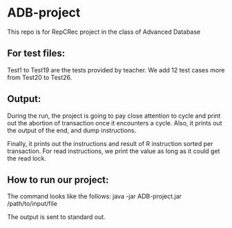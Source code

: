 # ADB-project
This repo is for RepCRec project in the class of Advanced Database 

## For test files:
Test1 to Test19 are the tests provided by teacher.
We add 12 test cases more from Test20 to Test26.

## Output:
During the run, the project is going to pay close attention to cycle and print out the abortion of
transaction once it encounters a cycle.
Also, it prints out the output of the end, and dump instructions.

Finally, it prints out the instructions and result of R instruction sorted per transaction.
For read instructions, we print the value as long as it could get the read lock.

## How to run our project:
The command looks like the follows:
java -jar ADB-project.jar /path/to/input/file

The output is sent to standard out.
